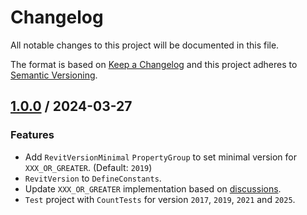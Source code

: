 # Changelog
All notable changes to this project will be documented in this file.

The format is based on [Keep a Changelog](http://keepachangelog.com/en/1.0.0/)
and this project adheres to [Semantic Versioning](http://semver.org/spec/v2.0.0.html).

## [1.0.0] / 2024-03-27
### Features
- Add `RevitVersionMinimal` `PropertyGroup` to set minimal version for `XXX_OR_GREATER`. (Default: `2019`)
- `RevitVersion` to `DefineConstants`.
- Update `XXX_OR_GREATER` implementation based on [discussions](https://github.com/Nice3point/RevitTemplates/discussions/43).
- `Test` project with `CountTests` for version `2017`, `2019`, `2021` and `2025`.

[vNext]: ../../compare/1.0.0...HEAD
[1.0.0]: ../../compare/1.0.0